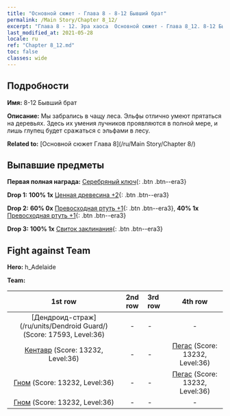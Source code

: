 ```yaml
---
title: "Основной сюжет - Глава 8 - 8-12 Бывший брат"
permalink: /Main Story/Chapter 8_12/
excerpt: "Глава 8 - 12. Эра хаоса  Основной сюжет - Глава 8_12. 8-12 Бывший брат"
last_modified_at: 2021-05-28
locale: ru
ref: "Chapter 8_12.md"
toc: false
classes: wide
---
```


## Подробности

 **Имя:** 8-12 Бывший брат

 **Описание:** Мы забрались в чащу леса. Эльфы отлично умеют прятаться на деревьях. Здесь их умения лучников проявляются в полной мере, и лишь глупец будет сражаться с эльфами в лесу.

 **Related to:** [Основной сюжет Глава 8](/ru/Main Story/Chapter 8/)

## Выпавшие предметы

 **Первая полная награда:** [Серебряный ключ](/ItemsRU/con_693/){: .btn .btn--era3}

 **Drop 1:** **100% 1x** [Ценная древесина +2](/ItemsRU/mat_27/){: .btn .btn--era3}

 **Drop 2:** **60% 0x** [Превосходная ртуть +1](/ItemsRU/mat_21/){: .btn .btn--era3}, **40% 1x** [Превосходная ртуть +1](/ItemsRU/mat_21/){: .btn .btn--era3}

 **Drop 3:** **100% 1x** [Свиток заклинания](/ItemsRU/con_694/){: .btn .btn--era3}


## Fight against Team
 **Hero:** h_Adelaide

 **Team:**


  | 1st row | 2nd row | 3rd row | 4th row |
  |:----:|:----:|:----|:----:|
  | [Дендроид-страж](/ru/units/Dendroid Guard/) (Score: 17593, Level:36)  | - | - | - |
  | [Кентавр](/ru/units/Centaur/) (Score: 13232, Level:36)  | - | - | [Пегас](/ru/units/Pegasus/) (Score: 13232, Level:36)  |
  | [Гном](/ru/units/Dwarf/) (Score: 13232, Level:36)  | - | - | [Пегас](/ru/units/Pegasus/) (Score: 13232, Level:36)  |
  | [Гном](/ru/units/Dwarf/) (Score: 13232, Level:36)  | - | - | - |


